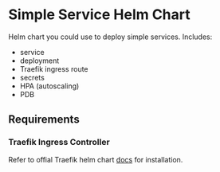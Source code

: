 # Simple Service Helm Chart
Helm chart you could use to deploy simple services. Includes:
- service
- deployment
- Traefik ingress route
- secrets
- HPA (autoscaling)
- PDB

## Requirements
### Traefik Ingress Controller
Refer to offial Traefik helm chart [docs](https://github.com/traefik/traefik-helm-chart) for installation.
